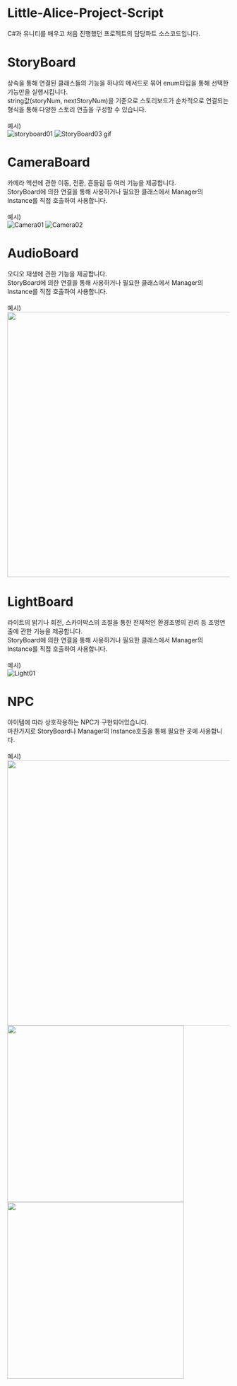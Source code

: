 # Little-Alice-Project-Script
C#과 유니티를 배우고 처음 진행했던 프로젝트의 담당파트 소스코드입니다.

# StoryBoard
상속을 통해 연결된 클래스들의 기능을 하나의 메서드로 묶어 enum타입을 통해 선택한 기능만을 실행시킵니다.
</br>string값(storyNum, nextStoryNum)을 기준으로 스토리보드가 순차적으로 연결되는 형식을 통해 다양한 스토리 연출을 구성할 수 있습니다.
</br></br>예시)
</br>
![storyboard01](https://user-images.githubusercontent.com/94150816/161369829-0030ef97-72f2-4daa-b0e4-173baa69e146.png)
![StoryBoard03 gif](https://user-images.githubusercontent.com/94150816/161370283-e831318e-878f-4e35-9d85-719ec3d0ca56.gif)

# CameraBoard
카메라 액션에 관한 이동, 전환, 흔들림 등 여러 기능을 제공합니다.
</br>StoryBoard에 의한 연결을 통해 사용하거나 필요한 클래스에서 Manager의 Instance를 직접 호출하여 사용합니다.
</br></br>예시)
</br>
![Camera01](https://user-images.githubusercontent.com/94150816/161372467-1ea116f6-f419-4a20-9729-e543814b8451.gif)
![Camera02](https://user-images.githubusercontent.com/94150816/161372470-b5d5e861-06d2-4713-8d9d-153836811dcb.gif)

# AudioBoard
오디오 재생에 관한 기능을 제공합니다.
</br>StoryBoard에 의한 연결을 통해 사용하거나 필요한 클래스에서 Manager의 Instance를 직접 호출하여 사용합니다.
</br></br>예시)
</br>
<img src="https://user-images.githubusercontent.com/94150816/161372690-8c3a4479-bba0-4af4-b25d-73cb7db2e3af.png" width="600">

# LightBoard
라이트의 밝기나 회전, 스카이박스의 조절을 통한 전체적인 환경조명의 관리 등 조명연출에 관한 기능을 제공합니다.
</br>StoryBoard에 의한 연결을 통해 사용하거나 필요한 클래스에서 Manager의 Instance를 직접 호출하여 사용합니다.
</br></br>예시)
</br>
![Light01](https://user-images.githubusercontent.com/94150816/161373102-f943cac2-2d01-4b7c-859c-22863ec459bc.gif)

# NPC
아이템에 따라 상호작용하는 NPC가 구현되어있습니다.
</br>마찬가지로 StoryBoard나 Manager의 Instance호출을 통해 필요한 곳에 사용합니다.
</br></br>예시)
<br>
<img src="https://user-images.githubusercontent.com/94150816/161374588-7e7961f7-2e06-4ba9-bdd0-73b55f68eea0.png" width="600"><br>
<img src="https://user-images.githubusercontent.com/94150816/161374528-670ba83c-4842-454d-8114-eeffc97715b9.gif" width="400">
<img src="https://user-images.githubusercontent.com/94150816/161374530-25accb81-fe7a-4e36-ab5e-53e846597725.gif" width="400">
